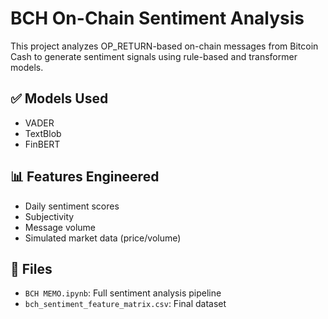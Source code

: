 # BCH On-Chain Sentiment Analysis

This project analyzes OP_RETURN-based on-chain messages from Bitcoin Cash to generate sentiment signals using rule-based and transformer models.

## ✅ Models Used
- VADER
- TextBlob
- FinBERT

## 📊 Features Engineered
- Daily sentiment scores
- Subjectivity
- Message volume
- Simulated market data (price/volume)

## 📂 Files
- `BCH MEMO.ipynb`: Full sentiment analysis pipeline
- `bch_sentiment_feature_matrix.csv`: Final dataset
